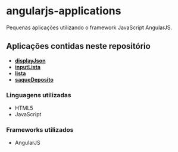 # angularjs-applications
Pequenas aplicações utilizando o framework JavaScript AngularJS.

## Aplicações contidas neste repositório
- __[displayJson](aplicacoes/displayJson)__
- __[inputLista](aplicacoes/inputLista)__
- __[lista](aplicacoes/lista)__
- __[saqueDeposito](aplicacoes/saqueDeposito)__

### Linguagens utilizadas
* HTML5
* JavaScript

### Frameworks utilizados
* AngularJS